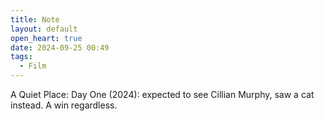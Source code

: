 ```yaml
---
title: Note
layout: default
open_heart: true
date: 2024-09-25 00:49
tags:
  - Film
---
```


A Quiet Place: Day One (2024): expected to see Cillian Murphy, saw a cat instead. A win regardless.

